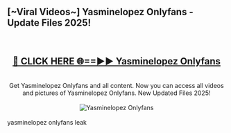 <h2>[~Viral Videos~] Yasminelopez Onlyfans - Update Files 2025!</h2>
<br>
<div align="center">
<h2><a href="https://betterlinks.top/A2PfLJ" rel="nofollow">🔴 CLICK HERE 🌐==►► Yasminelopez Onlyfans</a></h2>
<br>
Get Yasminelopez Onlyfans and all content. Now you can access all videos and pictures of Yasminelopez Onlyfans. New Updated Files 2025!
<br>
<br>
<a href="https://betterlinks.top/A2PfLJ" rel="nofollow" data-target="animated-image.originalLink"><img src="https://i.ibb.co.com/WyWwxjT/player-gif2.gif" alt="Yasminelopez Onlyfans" style="max-width: 100%; display: inline-block;" data-target="animated-image.originalImage"></a>
</div>
<br>
yasminelopez onlyfans leak